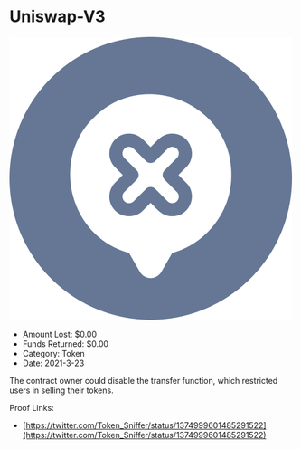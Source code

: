 # Uniswap-V3
![Uniswap-V3](/rektimages/Uniswap-V3.png)
- Amount Lost: $0.00
- Funds Returned: $0.00
- Category: Token
- Date: 2021-3-23

The contract owner could disable the transfer function, which restricted users in selling their tokens.


Proof Links:
- [https://twitter.com/Token_Sniffer/status/1374999601485291522](https://twitter.com/Token_Sniffer/status/1374999601485291522)


